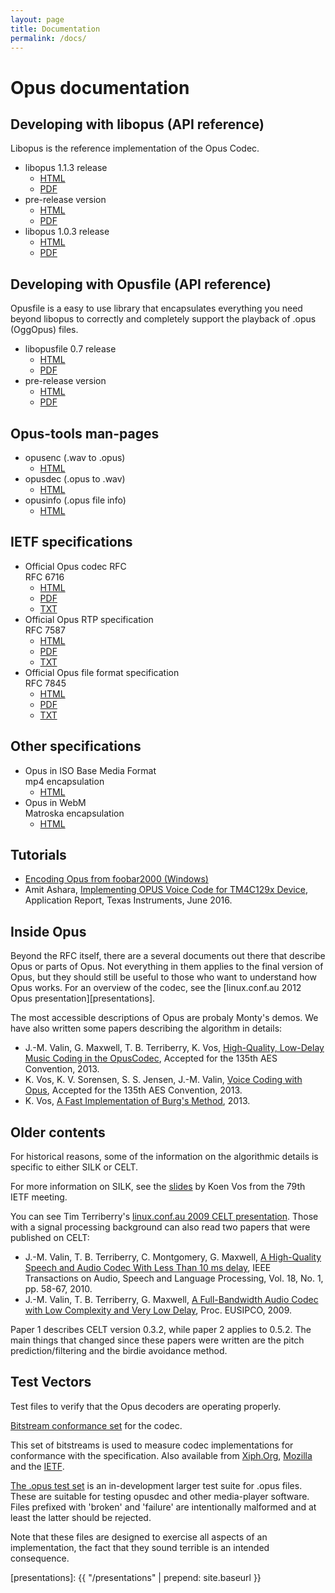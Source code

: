 ```yaml
---
layout: page
title: Documentation
permalink: /docs/
---
```


# Opus documentation

## Developing with libopus (API reference)

Libopus is the reference implementation of the Opus Codec.

<ul class="download-list">
   <li>libopus 1.1.3 release
      <ul>
         <li><a class="i-html" href="/docs/opus_api-1.1.3/index.html">HTML</a></li>
         <li><a class="i-pdf" href="/docs/opus_api-1.1.3.pdf">PDF</a></li>
      </ul>
   </li>
   <li>pre-release version
      <ul>
         <li><a class="i-html" href="https://mf4.xiph.org/jenkins/view/opus/job/opus/ws/doc/html/index.html">HTML</a></li>
         <li><a class="i-pdf" href="https://mf4.xiph.org/jenkins/view/opus/job/opus/ws/doc/latex/refman.pdf">PDF</a></li>
      </ul>
   </li>
   <li>libopus 1.0.3 release
      <ul>
         <li><a class="i-html" href="/docs/html_api-1.0.3/index.html">HTML</a></li>
         <li><a class="i-pdf" href="/docs/opus_api-1.0.3.pdf">PDF</a></li>
      </ul>
   </li>
</ul>


## Developing with Opusfile (API reference)

Opusfile is a easy to use library that encapsulates everything you need beyond libopus to correctly and
completely support the playback of .opus (OggOpus) files.

<ul class="download-list">
   <li>libopusfile 0.7 release
      <ul>
         <li><a class="i-html" href="/docs/opusfile_api-0.7/index.html">HTML</a></li>
         <li><a class="i-pdf" href="/docs/opusfile_api-0.7.pdf">PDF</a></li>
      </ul>
   </li>
   <li>pre-release version
      <ul>
         <li><a class="i-html" href="https://mf4.xiph.org/jenkins/view/opus/job/opusfile-unix/ws/doc/html/index.html">HTML</a></li>
         <li><a class="i-pdf" href="https://mf4.xiph.org/jenkins/view/opus/job/opusfile-unix/ws/doc/latex/refman.pdf">PDF</a></li>
      </ul>
   </li>
</ul>


## Opus-tools man-pages

<ul class="download-list">
   <li>opusenc <span>(.wav to .opus)</span>
      <ul>
         <li><a class="i-html" href="https://mf4.xiph.org/jenkins/view/opus/job/opus-tools/ws/man/opusenc.html">HTML</a></li>
      </ul>
   </li>
   <li>opusdec <span>(.opus to .wav)</span>
      <ul>
         <li><a class="i-html" href="https://mf4.xiph.org/jenkins/view/opus/job/opus-tools/ws/man/opusdec.html">HTML</a></li>
      </ul>
   </li>
   <li>opusinfo <span>(.opus file info)</span>
      <ul>
         <li><a class="i-html" href="https://mf4.xiph.org/jenkins/view/opus/job/opus-tools/ws/man/opusinfo.html">HTML</a></li>
      </ul>
   </li>
</ul>


## IETF specifications

<ul class="download-list">
    <li>Official Opus codec RFC<br /><span>RFC 6716</span>
        <ul>
            <li><a class="i-html" href="https://tools.ietf.org/html/rfc6716">HTML</a></li>
            <li><a class="i-pdf" href="https://tools.ietf.org/pdf/rfc6716">PDF</a></li>
            <li><a class="i-txt" href="https://tools.ietf.org/rfc/rfc6716.txt">TXT</a></li>
        </ul>
    </li>
    <li>Official Opus RTP specification<br /><span>RFC 7587</span>
        <ul>
            <li><a class="i-html" href="https://tools.ietf.org/html/rfc7587">HTML</a></li>
            <li><a class="i-pdf" href="https://tools.ietf.org/pdf/rfc7587">PDF</a></li>
            <li><a class="i-txt" href="https://tools.ietf.org/rfc/rfc7587.txt">TXT</a></li>
        </ul>
    </li>
    <li>Official Opus file format specification<br /><span>RFC 7845</span>
        <ul>
            <li><a class="i-html" href="https://tools.ietf.org/html/rfc7845.html">HTML</a></li>
            <li><a class="i-pdf" href="https://tools.ietf.org/pdf/rfc7845.pdf">PDF</a></li>
            <li><a class="i-txt" href="https://tools.ietf.org/id/rfc7845.txt">TXT</a></li>
        </ul>
    </li>
</ul>


## Other specifications

<ul class="download-list">
   <li>Opus in ISO Base Media Format<br /><span>mp4 encapsulation</span>
      <ul>
         <li><a class="i-html" href="/docs/opus_in_isobmff.html">HTML</a></li>
      </ul>
   </li>
   <li>Opus in WebM<br /><span>Matroska encapsulation</span>
      <ul>
         <li><a class="i-html" href="https://wiki.xiph.org/MatroskaOpus">HTML</a></li>
      </ul>
   </li>
</ul>


## Tutorials

-  [Encoding Opus from foobar2000 (Windows)](http://www.saunalahti.fi/~cse/Opus/)
-  Amit Ashara, [Implementing OPUS Voice Code for TM4C129x Device](http://www.ti.com/lit/an/spma076/spma076.pdf), Application
   Report, Texas Instruments, June 2016.


## Inside Opus

Beyond the RFC itself, there are a several documents out there that describe Opus or parts of Opus. Not everything
in them applies to the final version of Opus, but they should still be useful to those who want to understand how
Opus works. For an overview of the codec, see the [linux.conf.au 2012 Opus presentation][presentations].

The most accessible descriptions of Opus are probaly Monty's demos. We have also written some papers describing the
algorithm in details:

-  J.-M. Valin, G. Maxwell, T. B. Terriberry, K. Vos, [High-Quality, Low-Delay Music Coding in the OpusCodec][aes135_opus_celt], Accepted for the 135th AES Convention, 2013.
-  K. Vos, K. V. Sorensen, S. S. Jensen, J.-M. Valin, [Voice Coding with Opus][aes135_opus_silk], Accepted for the 135th AES Convention, 2013.
-  K. Vos, [A Fast Implementation of Burg's Method][vos_fastburg], 2013.


## Older contents

For historical reasons, some of the information on the algorithmic details is specific to either SILK or CELT.

For more information on SILK, see the [slides][79_ietf_slides] by Koen Vos from the 79th IETF meeting.

You can see Tim Terriberry's [linux.conf.au 2009 CELT presentation][celt_presentations].
Those with a signal processing background can also read two papers that were published on CELT:

-  J.-M. Valin, T. B. Terriberry, C. Montgomery, G. Maxwell, [A High-Quality Speech and Audio Codec With Less Than 10 ms delay][celt_tasl], IEEE Transactions on Audio, Speech and Language Processing, Vol. 18, No. 1, pp. 58-67, 2010.
-  J.-M. Valin, T. B. Terriberry, G. Maxwell, [A Full-Bandwidth Audio Codec with Low Complexity and Very Low Delay][celt_eusipco2009], Proc. EUSIPCO, 2009.

Paper 1 describes CELT version 0.3.2, while paper 2 applies to 0.5.2. The main things that changed since these papers
were written are the pitch prediction/filtering and the birdie avoidance method.


## Test Vectors

Test files to verify that the Opus decoders are operating properly.

[Bitstream conformance set][opus_testvectors] for the codec.

This set of bitstreams is used to measure codec implementations for conformance with the specification.
Also available from [Xiph.Org][opus_testvectors_xiph], [Mozilla][opus_testvectors_moz] and the [IETF][opus_testvectors_ietf].

[The .opus test set][opus_testvectors_large] is an in-development larger test suite for .opus files. These are
suitable for testing opusdec and other media-player software. Files prefixed with 'broken' and 'failure' are
intentionally malformed and at least the latter should be rejected.

Note that these files are designed to exercise all aspects of an implementation, the fact that they sound terrible
is an intended consequence.

[aes135_opus_celt]: http://jmvalin.ca/papers/aes135_opus_celt.pdf
[aes135_opus_silk]: http://jmvalin.ca/papers/aes135_opus_silk.pdf
[vos_fastburg]: /docs/vos_fastburg.pdf
[79_ietf_slides]: https://www.ietf.org/proceedings/79/slides/codec-4.pdf
[celt_presentations]: http://celt-codec.org/presentations/
[celt_tasl]: http://jmvalin.ca/papers/celt_tasl.pdf
[celt_eusipco2009]: http://jmvalin.ca/papers/celt_eusipco2009.pdf
[opus_testvectors]: /docs/opus_testvectors.tar.gz
[opus_testvectors_xiph]: http://downloads.xiph.org/releases/opus/opus_testvectors.tar.gz
[opus_testvectors_moz]: https://archive.mozilla.org/pub/opus/opus_testvectors.tar.gz
[opus_testvectors_large]: http://people.xiph.org/~greg/opus_testvectors/
[opus_testvectors_ietf]: https://www.ietf.org/proceedings/83/slides/slides-83-codec-0.gz
[presentations]: {{ "/presentations" | prepend: site.baseurl }}


